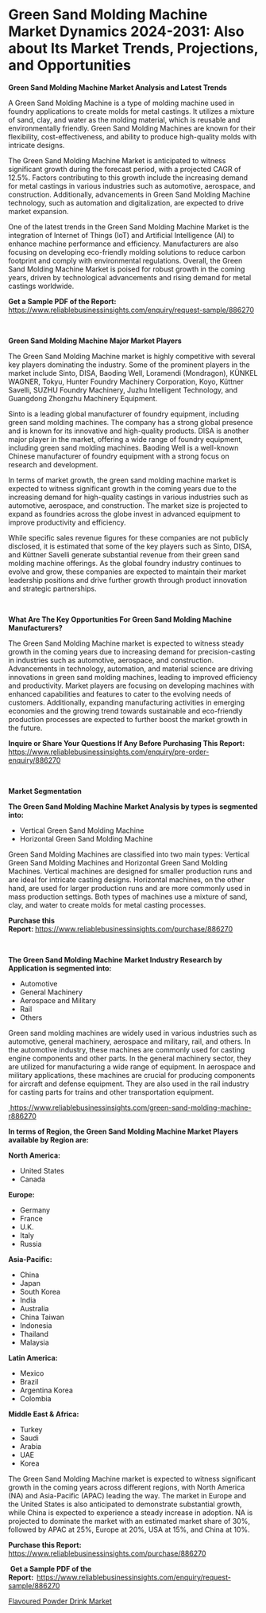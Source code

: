 <p><h1>Green Sand Molding Machine Market Dynamics 2024-2031: Also about Its Market Trends, Projections, and Opportunities</h1></p><p><strong>Green Sand Molding Machine Market Analysis and Latest Trends</strong></p>
<p><p>A Green Sand Molding Machine is a type of molding machine used in foundry applications to create molds for metal castings. It utilizes a mixture of sand, clay, and water as the molding material, which is reusable and environmentally friendly. Green Sand Molding Machines are known for their flexibility, cost-effectiveness, and ability to produce high-quality molds with intricate designs.</p><p>The Green Sand Molding Machine Market is anticipated to witness significant growth during the forecast period, with a projected CAGR of 12.5%. Factors contributing to this growth include the increasing demand for metal castings in various industries such as automotive, aerospace, and construction. Additionally, advancements in Green Sand Molding Machine technology, such as automation and digitalization, are expected to drive market expansion.</p><p>One of the latest trends in the Green Sand Molding Machine Market is the integration of Internet of Things (IoT) and Artificial Intelligence (AI) to enhance machine performance and efficiency. Manufacturers are also focusing on developing eco-friendly molding solutions to reduce carbon footprint and comply with environmental regulations. Overall, the Green Sand Molding Machine Market is poised for robust growth in the coming years, driven by technological advancements and rising demand for metal castings worldwide.</p></p>
<p><strong>Get a Sample PDF of the Report:&nbsp;</strong> <a href="https://www.reliablebusinessinsights.com/enquiry/request-sample/886270">https://www.reliablebusinessinsights.com/enquiry/request-sample/886270</a></p>
<p>&nbsp;</p>
<p><strong>Green Sand Molding Machine Major Market Players</strong></p>
<p><p>The Green Sand Molding Machine market is highly competitive with several key players dominating the industry. Some of the prominent players in the market include Sinto, DISA, Baoding Well, Loramendi (Mondragon), KÜNKEL WAGNER, Tokyu, Hunter Foundry Machinery Corporation, Koyo, Küttner Savelli, SUZHU Foundry Machinery, Juzhu Intelligent Technology, and Guangdong Zhongzhu Machinery Equipment.</p><p>Sinto is a leading global manufacturer of foundry equipment, including green sand molding machines. The company has a strong global presence and is known for its innovative and high-quality products. DISA is another major player in the market, offering a wide range of foundry equipment, including green sand molding machines. Baoding Well is a well-known Chinese manufacturer of foundry equipment with a strong focus on research and development.</p><p>In terms of market growth, the green sand molding machine market is expected to witness significant growth in the coming years due to the increasing demand for high-quality castings in various industries such as automotive, aerospace, and construction. The market size is projected to expand as foundries across the globe invest in advanced equipment to improve productivity and efficiency.</p><p>While specific sales revenue figures for these companies are not publicly disclosed, it is estimated that some of the key players such as Sinto, DISA, and Küttner Savelli generate substantial revenue from their green sand molding machine offerings. As the global foundry industry continues to evolve and grow, these companies are expected to maintain their market leadership positions and drive further growth through product innovation and strategic partnerships.</p></p>
<p>&nbsp;</p>
<p><strong>What Are The Key Opportunities For Green Sand Molding Machine Manufacturers?</strong></p>
<p><p>The Green Sand Molding Machine market is expected to witness steady growth in the coming years due to increasing demand for precision-casting in industries such as automotive, aerospace, and construction. Advancements in technology, automation, and material science are driving innovations in green sand molding machines, leading to improved efficiency and productivity. Market players are focusing on developing machines with enhanced capabilities and features to cater to the evolving needs of customers. Additionally, expanding manufacturing activities in emerging economies and the growing trend towards sustainable and eco-friendly production processes are expected to further boost the market growth in the future.</p></p>
<p><strong>Inquire or Share Your Questions If Any Before Purchasing This Report:</strong> <a href="https://www.reliablebusinessinsights.com/enquiry/pre-order-enquiry/886270">https://www.reliablebusinessinsights.com/enquiry/pre-order-enquiry/886270</a></p>
<p>&nbsp;</p>
<p><strong>Market Segmentation</strong></p>
<p><strong>The Green Sand Molding Machine Market Analysis by types is segmented into:</strong></p>
<p><ul><li>Vertical Green Sand Molding Machine</li><li>Horizontal Green Sand Molding Machine</li></ul></p>
<p><p>Green Sand Molding Machines are classified into two main types: Vertical Green Sand Molding Machines and Horizontal Green Sand Molding Machines. Vertical machines are designed for smaller production runs and are ideal for intricate casting designs. Horizontal machines, on the other hand, are used for larger production runs and are more commonly used in mass production settings. Both types of machines use a mixture of sand, clay, and water to create molds for metal casting processes.</p></p>
<p><strong>Purchase this Report:&nbsp;</strong><a href="https://www.reliablebusinessinsights.com/purchase/886270">https://www.reliablebusinessinsights.com/purchase/886270</a></p>
<p>&nbsp;</p>
<p><strong>The Green Sand Molding Machine Market Industry Research by Application is segmented into:</strong></p>
<p><ul><li>Automotive</li><li>General Machinery</li><li>Aerospace and Military</li><li>Rail</li><li>Others</li></ul></p>
<p><p>Green sand molding machines are widely used in various industries such as automotive, general machinery, aerospace and military, rail, and others. In the automotive industry, these machines are commonly used for casting engine components and other parts. In the general machinery sector, they are utilized for manufacturing a wide range of equipment. In aerospace and military applications, these machines are crucial for producing components for aircraft and defense equipment. They are also used in the rail industry for casting parts for trains and other transportation equipment.</p></p>
<p><a href="https://www.reliablebusinessinsights.com/green-sand-molding-machine-r886270">&nbsp;https://www.reliablebusinessinsights.com/green-sand-molding-machine-r886270</a></p>
<p><strong>In terms of Region, the Green Sand Molding Machine Market Players available by Region are:</strong></p>
<p>
    <p> <strong> North America: </strong>
        <ul>
            <li>United States</li>
            <li>Canada</li>
        </ul>
        </p> 
    <p> <strong> Europe: </strong>
        <ul>
            <li>Germany</li>
            <li>France</li>
            <li>U.K.</li>
            <li>Italy</li>
            <li>Russia</li>
        </ul>
        </p> 
    <p> <strong> Asia-Pacific: </strong>
        <ul>
            <li>China</li>
            <li>Japan</li>
            <li>South Korea</li>
            <li>India</li>
            <li>Australia</li>
            <li>China Taiwan</li>
            <li>Indonesia</li>
            <li>Thailand</li>
            <li>Malaysia</li>
        </ul>
        </p> 
    <p> <strong> Latin America: </strong>
        <ul>
            <li>Mexico</li>
            <li>Brazil</li>
            <li>Argentina Korea</li>
            <li>Colombia</li>
        </ul>
        </p> 
    <p> <strong> Middle East & Africa: </strong>
        <ul>
            <li>Turkey</li>
            <li>Saudi</li>
            <li>Arabia</li>
            <li>UAE</li>
            <li>Korea</li>
        </ul>
    </p>
    </p>
<p><p>The Green Sand Molding Machine market is expected to witness significant growth in the coming years across different regions, with North America (NA) and Asia-Pacific (APAC) leading the way. The market in Europe and the United States is also anticipated to demonstrate substantial growth, while China is expected to experience a steady increase in adoption. NA is projected to dominate the market with an estimated market share of 30%, followed by APAC at 25%, Europe at 20%, USA at 15%, and China at 10%.</p></p>
<p><strong>Purchase this Report: </strong><a href="https://www.reliablebusinessinsights.com/purchase/886270">https://www.reliablebusinessinsights.com/purchase/886270</a></p>
<p>&nbsp;<strong>Get a Sample PDF of the Report:&nbsp;&nbsp;</strong><a href="https://www.reliablebusinessinsights.com/enquiry/request-sample/886270">https://www.reliablebusinessinsights.com/enquiry/request-sample/886270</a></p>
<p><strong></strong></p>
<p><p><a href="https://github.com/ChiragRP21/Market-Research-Report-List-5/blob/main/flavoured-powder-drink-market.md">Flavoured Powder Drink Market</a></p></p>